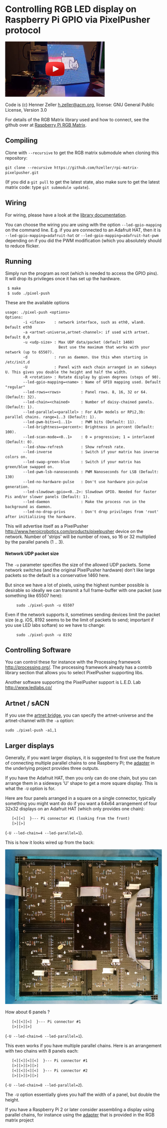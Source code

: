 Controlling RGB LED display on Raspberry Pi GPIO via PixelPusher protocol
=========================================================================

[![Example video][vid]](http://youtu.be/ZglGuMaKvpY)


Code is (c) Henner Zeller <h.zeller@acm.org>,
license: GNU General Public License, Version 3.0

For details of the RGB Matrix library used and how to connect,
see the github over at [Raspberry Pi RGB Matrix][rgb-matrix-lib].

Compiling
---------
Clone with `--recursive` to get the RGB matrix submodule when cloning
this repository:

    git clone --recursive https://github.com/hzeller/rpi-matrix-pixelpusher.git

(If you did a `git pull` to get the latest state, also make sure to get the latest matrix code:
type `git submodule update`).

Wiring
------
For wiring, please have a look at the [library documentation][rgb-matrix-lib].

You can choose the wiring you are using with the option `--led-gpio-mapping`
on the command line. E.g. if you are connected to an Adafruit HAT, then it is
`--led-gpio-mapping=adafruit-hat` or `--led-gpio-mapping=adafruit-hat-pwm`
depending on if you did the PWM modification (which you absolutely should to
reduce flicker.

Running
-------
Simply run the program as root (which is needed to access the GPIO pins). It
will drop its privileges once it has set up the hardware.

     $ make
     $ sudo ./pixel-push

These are the available options

```
usage: ./pixel-push <options>
Options:
        -i <iface>    : network interface, such as eth0, wlan0. Default eth0
        -a <artnet-universe,artnet-channel>: if used with artnet. Default 0,0
        -u <udp-size> : Max UDP data/packet (default 1460)
                        Best use the maximum that works with your network (up to 65507).
        -d            : run as daemon. Use this when starting in /etc/init.d
        -U            : Panel with each chain arranged in an sidways U. This gives you double the height and half the width.
        -R <rotation> : Rotate display by given degrees (steps of 90).
        --led-gpio-mapping=<name> : Name of GPIO mapping used. Default "regular"
        --led-rows=<rows>         : Panel rows. 8, 16, 32 or 64. (Default: 32).
        --led-chain=<chained>     : Number of daisy-chained panels. (Default: 1).
        --led-parallel=<parallel> : For A/B+ models or RPi2,3b: parallel chains. range=1..3 (Default: 1).
        --led-pwm-bits=<1..11>    : PWM bits (Default: 11).
        --led-brightness=<percent>: Brightness in percent (Default: 100).
        --led-scan-mode=<0..1>    : 0 = progressive; 1 = interlaced (Default: 0).
        --led-show-refresh        : Show refresh rate.
        --led-inverse             : Switch if your matrix has inverse colors on.
        --led-swap-green-blue     : Switch if your matrix has green/blue swapped on.
        --led-pwm-lsb-nanoseconds : PWM Nanoseconds for LSB (Default: 130)
        --led-no-hardware-pulse   : Don't use hardware pin-pulse generation.
        --led-slowdown-gpio=<0..2>: Slowdown GPIO. Needed for faster Pis and/or slower panels (Default: 1).
        --led-daemon              : Make the process run in the background as daemon.
        --led-no-drop-privs       : Don't drop privileges from 'root' after initializing the hardware.
```

This will advertise itself as a
PixelPusher <http://www.heroicrobotics.com/products/pixelpusher> device
on the network. Number of 'strips' will be number of rows, so 16 or 32 multiplied by the parallel panels (1 .. 3).

#### Network UDP packet size
The `-u` parameter specifies the size of the allowed UDP packets. Some network
switches (and the original PixelPusher hardware) don't like large packets
so the default is a conservative 1460 here.

But since we have a lot of pixels, using the highest number possible is
desirable so ideally we can transmit a full frame-buffer with one packet (use
something like 65507 here):

```
     sudo ./pixel-push -u 65507
```

Even if the network supports it, sometimes sending devices limit the packet size (e.g. iOS, 8192 seems to be the limit of packets to send; important if you use
LED labs softare) so we have to change:

```
     sudo ./pixel-push -u 8192
```

Controlling Software
--------------------
You can control these for instance with the Processing framework
<http://processing.org/>. The processing framework already has a contrib
library section that allows you to select PixelPusher supporting libs.

Another software supporting the PixelPusher support is L.E.D. Lab http://www.ledlabs.co/

Artnet / sACN
-------------
If you use the [artnet bridge][artnet], you can specify the artnet-universe and the
artnet-channel with the `-a` option:

    sudo ./pixel-push -a1,1


Larger displays
---------------

Generally, if you want larger displays, it is suggested to first use the
feature of connecting multiple parallel chains to one Raspberry Pi; the [adapter]
in the underlying project provides three outputs.

If you have the Adafruit HAT, then you only can do one chain, but you can
arrange them in a sideways 'U' shape to get a more square display. This is what
the `-U` option is for.

Here are four panels arranged in a square on a single
connector, typically something you might want do do if you want a 64x64
arrangement of four 32x32 displays on an Adafruit HAT (which only provides one
chain):

```
   [<][<]  }--- Pi connector #1 (looking from the front)
   [>][>]
```

(`-U --led-chain=4 --led-parallel=1`).

This is how it looks wired up from the back:

![Chaining multiple displays][matrix64]

How about 6 panels ?
```
   [<][<][<]  }--- Pi connector #1
   [>][>][>]
```

(`-U --led-chain=6 --led-parallel=1`).


This even works if you have multiple parallel chains. Here is an arrangement
with two chains with 8 panels each:

```
   [<][<][<][<]  }--- Pi connector #1
   [>][>][>][>]
   [<][<][<][<]  }--- Pi connector #2
   [>][>][>][>]
```

(`-U --led-chain=8 --led-parallel=2`).


The `-U` option essentially gives you half the width of a panel, but double
the height.

If you have a Raspberry Pi 2 or later consider assembling a display using
parallel chains, for instance using the [adapter] that is provided in the
RGB matrix project

[rgb-matrix-lib]: https://github.com/hzeller/rpi-rgb-led-matrix
[matrix64]: ./img/chained-64x64.jpg
[vid]: ./img/pp-vid.jpg
[artnet]: http://heroicrobotics.boards.net/thread/39/artnet-support-sacn
[adapter]: https://github.com/hzeller/rpi-rgb-led-matrix/tree/master/adapter/active-3